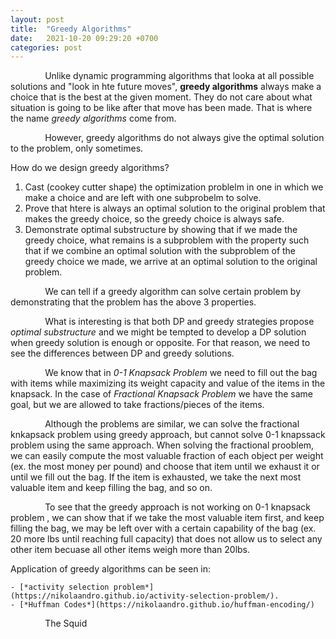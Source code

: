 ```yaml
---
layout: post
title:  "Greedy Algorithms"
date:   2021-10-20 09:29:20 +0700
categories: post
---
```

 
 &nbsp;&nbsp;&nbsp;&nbsp;&nbsp;&nbsp;&nbsp;&nbsp;&nbsp;&nbsp;&nbsp;&nbsp;&nbsp;
 Unlike dynamic programming algorithms that looka at all possible solutions and "look in hte future moves", **greedy algorithms** always make a choice that is the best at the given moment. 
 They do not care about what situation is going to be like after that move has been made. That is where the name *greedy algorithms* come from.
 
 &nbsp;&nbsp;&nbsp;&nbsp;&nbsp;&nbsp;&nbsp;&nbsp;&nbsp;&nbsp;&nbsp;&nbsp;&nbsp;
 However, greedy algorithms do not always give the optimal solution to the problem, only sometimes.
 
 How do we design greedy algorithms?
 
 1. Cast (cookey cutter shape) the optimization problelm in one in which we make a choice and  are left with one subprobelm to solve.
 2. Prove that htere is always an optimal solution to the original problem that makes the greedy choice, so the greedy choice is always safe.
 3. Demonstrate optimal substructure by showing that if we made the greedy choice, what remains is a subproblem with the property such that if 
 we combine an optimal solution with the subproblem of the greedy choice we made, we arrive at an optimal solution to the original problem.
  
 &nbsp;&nbsp;&nbsp;&nbsp;&nbsp;&nbsp;&nbsp;&nbsp;&nbsp;&nbsp;&nbsp;&nbsp;&nbsp;
 We can tell if a greedy algorithm can solve certain problem by demonstrating that the problem has the above 3 properties.
 
 &nbsp;&nbsp;&nbsp;&nbsp;&nbsp;&nbsp;&nbsp;&nbsp;&nbsp;&nbsp;&nbsp;&nbsp;&nbsp;
 What is interesting is that both DP and greedy strategies propose *optimal substructure* and we might be tempted to develop a DP solution when greedy solution is enough or opposite. For that reason, we need to see the differences between DP and greedy solutions. 
 
 &nbsp;&nbsp;&nbsp;&nbsp;&nbsp;&nbsp;&nbsp;&nbsp;&nbsp;&nbsp;&nbsp;&nbsp;&nbsp;
 We know that in *0-1 Knapsack Problem* we need to fill out the bag with items while maximizing its weight capacity and value of the items in the knapsack. In the case of *Fractional Knapsack Problem* we have the same goal, but we are allowed to take fractions/pieces of the items.
 
 &nbsp;&nbsp;&nbsp;&nbsp;&nbsp;&nbsp;&nbsp;&nbsp;&nbsp;&nbsp;&nbsp;&nbsp;&nbsp;
 Although the problems are similar, we can solve the fractional knkapsack problem using greedy approach, but cannot solve 0-1 knapssack problem using the same approach.  When solving the fractional prooblem, we can easily compute the most valuable fraction of each object per weight (ex. the most money per pound) and choose that item until we exhaust it or until we fill out the bag. If the item is exhausted, we take the next most valuable item and keep filling the bag, and so on. 
 
 &nbsp;&nbsp;&nbsp;&nbsp;&nbsp;&nbsp;&nbsp;&nbsp;&nbsp;&nbsp;&nbsp;&nbsp;&nbsp;
 To see that the greedy approach is not working on  0-1 knapsack problem , we can show that if we take the most valuable item first, and keep filling the bag, we may be left over with a certain capability of the bag (ex. 20 more lbs until reaching full capacity) that does not allow us to select any other item becuase all other items weigh more than 20lbs.
 
 Application of greedy algorithms can be seen in:
         
    - [*activity selection problem*](https://nikolaandro.github.io/activity-selection-problem/).
    - [*Huffman Codes*](https://nikolaandro.github.io/huffman-encoding/)
    
 &nbsp;&nbsp;&nbsp;&nbsp;&nbsp;&nbsp;&nbsp;&nbsp;&nbsp;&nbsp;&nbsp;&nbsp;&nbsp;
 The Squid
 
 

 
